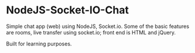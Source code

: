 # NodeJS-Socket-IO-Chat

Simple chat app (web) using NodeJS, Socket.io. Some of the basic features are rooms, live transfer using socket.io; front end is HTML and jQuery. 

Built for learning purposes. 
